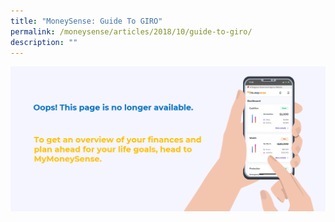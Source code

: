 ```yaml
---
title: "MoneySense: Guide To GIRO"
permalink: /moneysense/articles/2018/10/guide-to-giro/
description: ""
---
```

[![Oops](/images/Homepage/mymoneysense%20redirect.png)](https://www.mymoneysense.gov.sg/)